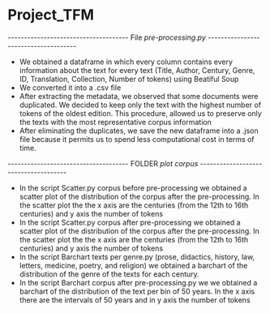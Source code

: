 # Project_TFM

------------------------------------- File *pre-processing.py* -------------------------------------

- We obtained a dataframe in which every column contains every information about the text for every text (Title, Author, Century, Genre, ID, Translation, Collection, Number of tokens) using Beatiful Soup
- We converted it into a .csv file
- After extracting the metadata, we observed that some documents were duplicated. We decided to keep only the text with the highest number of tokens of the oldest edition. This procedure, allowed us to preserve only the texts with the most representative corpus information
- After eliminating the duplicates, we save the new dataframe into a .json file because it permits us to spend less computational cost in terms of time. 

------------------------------------- FOLDER *plot corpus* -------------------------------------

- In the script Scatter.py corpus before pre-processing we obtained a scatter plot of the distribution of the corpus after the pre-processing. In the scatter plot the the x axis are the centuries (from the 12th to 16th centuries) and y axis the number of tokens
- In the script Scatter.py corpus after pre-processing we obtained a scatter plot of the distribution of the corpus after the pre-processing. In the scatter plot the the x axis are the centuries (from the 12th to 16th centuries) and y axis the number of tokens
- In the script Barchart texts per genre.py (prose, didactics, history, law, letters, medicine, poetry, and religion) 
we obtained a barchart of the distribution of the genre of the texts for each century.
- In the script Barchart corpus after pre-processing.py we we obtained a barchart of the distribution of the text per bin of 50 years. In the x axis there are the intervals of 50 years and in y axis the number of tokens

